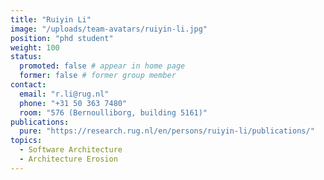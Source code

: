 ```yaml
---
title: "Ruiyin Li"
image: "/uploads/team-avatars/ruiyin-li.jpg"
position: "phd student"
weight: 100
status:
  promoted: false # appear in home page
  former: false # former group member
contact:
  email: "r.li@rug.nl"
  phone: "+31 50 363 7480"
  room: "576 (Bernoulliborg, building 5161)"
publications:
  pure: "https://research.rug.nl/en/persons/ruiyin-li/publications/"
topics:
  - Software Architecture
  - Architecture Erosion
---
```

